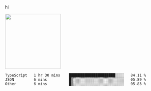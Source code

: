 hi

<img height="180em" src="https://github-readme-stats.vercel.app/api?username=AProductiveNerd&show_icons=true&hide_border=true&&count_private=true&include_all_commits=true" />

<!--START_SECTION:waka-->

```text
TypeScript   1 hr 30 mins    █████████████████████░░░░   84.11 %
JSON         6 mins          █▒░░░░░░░░░░░░░░░░░░░░░░░   05.89 %
Other        6 mins          █▒░░░░░░░░░░░░░░░░░░░░░░░   05.83 %
```

<!--END_SECTION:waka-->
